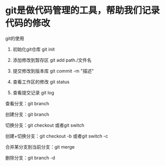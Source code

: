 # git是做代码管理的工具，帮助我们记录代码的修改

git的使用
1. 初始化git仓库     git init
2. 添加修改到暂存区   git add path./文件名
3. 提交修改到版本库   git commit -m "描述"

4. 查看工作区的修改   git status
5. 查看提交记录       git log

查看分支：git branch

创建分支：git branch <name>

切换分支：git checkout <name>或者git switch <name>

创建+切换分支：git checkout -b <name>或者git switch -c <name>

合并某分支到当前分支：git merge <name>

删除分支：git branch -d <name>